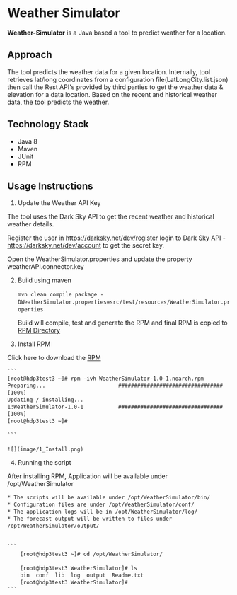 # Weather Simulator

**Weather-Simulator** is a Java based a tool to predict weather for a location.

## Approach
The tool predicts the weather data for a given location. Internally, tool retrieves lat/long coordinates from a configuration file(LatLongCity.list.json) then call the Rest API's provided by third parties to get the weather data & elevation for a data location. Based on the recent and historical weather data, the tool predicts the weather.

## Technology Stack
* Java 8
* Maven
* JUnit
* RPM
 
## Usage Instructions
1. Update the Weather API Key
   
The tool uses the Dark Sky API to get the recent weather and historical weather details.
    
    
Register the user in https://darksky.net/dev/register login to Dark Sky API - https://darksky.net/dev/account to get the secret key.
  
Open the WeatherSimulator.properties and update the property weatherAPI.connector.key
  
   
2. Build using maven
 
    ```mvn clean compile package -DWeatherSimulator.properties=src/test/resources/WeatherSimulator.properties```

	Build will compile, test and generate the RPM and final RPM is copied to [RPM Directory](RPM/)
	
3. Install RPM
 
Click here to download the [RPM](https://github.com/AnalyticsApps/WeatherSimulator/raw/master/RPM/WeatherSimulator-1.0-1.noarch.rpm)
 
    ```
    [root@hdp3test3 ~]# rpm -ivh WeatherSimulator-1.0-1.noarch.rpm
	Preparing...                       ################################# [100%]
	Updating / installing...
	1:WeatherSimulator-1.0-1           ################################# [100%]
	[root@hdp3test3 ~]#
     
    ```
  	
    ![](image/1_Install.png)
  
4. Running the script
  
After installing RPM, Application will be available under /opt/WeatherSimulator
  
	* The scripts will be available under /opt/WeatherSimulator/bin/
	* Configuration files are under /opt/WeatherSimulator/conf/
	* The application logs will be in /opt/WeatherSimulator/log/
	* The forecast output will be written to files under /opt/WeatherSimulator/output/
  
  
    ```
        [root@hdp3test3 ~]# cd /opt/WeatherSimulator/

        [root@hdp3test3 WeatherSimulator]# ls
        bin  conf  lib  log  output  Readme.txt
        [root@hdp3test3 WeatherSimulator]#
    ```
      